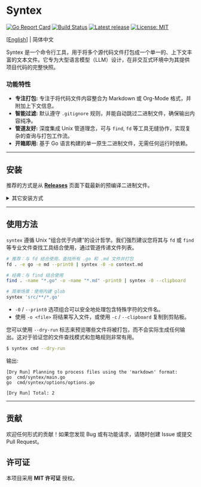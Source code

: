 # Syntex

[![Go Report Card](https://goreportcard.com/badge/github.com/jbwfu/syntex)](https://goreportcard.com/report/github.com/jbwfu/syntex)
[![Build Status](https://github.com/jbwfu/syntex/actions/workflows/go.yml/badge.svg)](https://github.com/jbwfu/syntex/actions/workflows/go.yml)
[![Latest release](https://img.shields.io/github/v/release/jbwfu/syntex)](https://github.com/jbwfu/syntex/releases/latest)
[![License: MIT](https://img.shields.io/badge/License-MIT-yellow.svg)](https://opensource.org/licenses/MIT)

[[English](./README.md)] | 简体中文

Syntex 是一个命令行工具，用于将多个源代码文件打包成一个单一的、上下文丰富的文本文件。它专为大型语言模型（LLM）设计，在非交互式环境中为其提供项目代码的完整快照。

### 功能特性

-   **专注打包:** 专注于将代码文件内容整合为 Markdown 或 Org-Mode 格式，并附加上下文信息。
-   **智能过滤:** 默认遵守 `.gitignore` 规则，并能自动跳过二进制文件，确保输出内容纯净。
-   **管道友好:** 深度集成 Unix 管道理念，可与 `find`, `fd` 等工具无缝协作，实现复杂的查询与打包工作流。
-   **开箱即用:** 基于 Go 语言构建的单一原生二进制文件，无需任何运行时依赖。

---

## 安装

推荐的方式是从 [**Releases**](https://github.com/jbwfu/syntex/releases/latest) 页面下载最新的预编译二进制文件。

<details>
<summary>其它安装方式</summary>

**使用 `go install`：**
```sh
go install github.com/jbwfu/syntex@latest
```

**从源码构建：**
```sh
git clone https://github.com/jbwfu/syntex.git
cd syntex
make build
sudo make install
```
</details>

---

## 使用方法

`syntex` 遵循 Unix “组合优于内建”的设计哲学。我们强烈建议您将其与 `fd` 或 `find` 等专业文件查找工具结合使用，通过管道传递文件列表。

```sh
# 推荐：与 fd 结合使用，查找所有 .go 和 .md 文件并打包
fd . -e go -e md --print0 | syntex -0 -o context.md

# 经典：与 find 结合使用
find . -name "*.go" -o -name "*.md" -print0 | syntex -0 --clipboard

# 简单场景：使用内建 glob
syntex 'src/**/*.go'
```

-   `-0` / `--print0` 选项组合可以安全地处理包含特殊字符的文件名。
-   使用 `-o <file>` 将结果写入文件，或使用 `-c` / `--clipboard` 复制到剪贴板。

您可以使用 `--dry-run` 标志来预览哪些文件将被打包，而不会实际生成任何输出。这对于验证您的文件查找模式和忽略规则非常有用。

```sh
$ syntex cmd --dry-run
```

输出:
```
[Dry Run] Planning to process files using the 'markdown' format:
go  cmd/syntex/main.go
go  cmd/syntex/options/options.go

[Dry Run] Total: 2
```

---

## 贡献

欢迎任何形式的贡献！如果您发现 Bug 或有功能请求，请随时创建 Issue 或提交 Pull Request。

## 许可证

本项目采用 **MIT 许可证** 授权。
